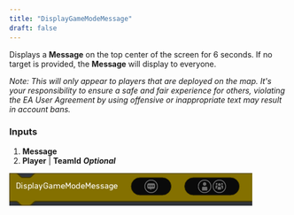 ```yaml
---
title: "DisplayGameModeMessage"
draft: false
---
```

Displays a **Message** on the top center of the screen for 6 seconds. If no target is provided, the **Message** will display to everyone.  
  
_Note: This will only appear to players that are deployed on the map. It's your responsibility to ensure a safe and fair experience for others, violating the EA User Agreement by using offensive or inappropriate text may result in account bans._
### Inputs
1. **Message**
2. **Player** | **TeamId**
    **_Optional_**

![DisplayGameModeMessage](https://raw.githubusercontent.com/battlefield-portal-community/Image-CDN/main/portal_blocks/DisplayGameModeMessage.png)